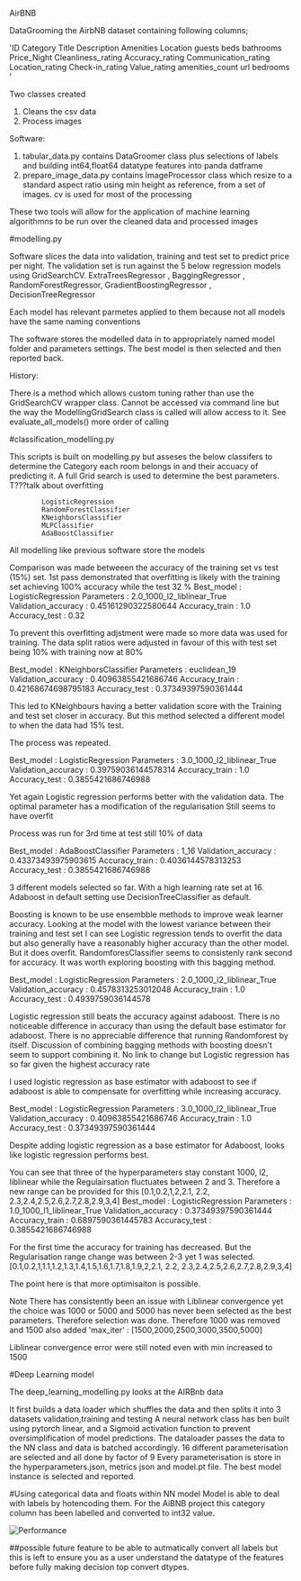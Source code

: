AirBNB

DataGrooming the AirbNB dataset containing following columns;

'ID	Category	Title	Description	Amenities	Location	guests	beds	bathrooms	Price_Night	Cleanliness_rating	Accuracy_rating	Communication_rating	Location_rating	Check-in_rating	Value_rating	amenities_count	url	bedrooms
'

Two classes created

1) Cleans the csv data
2) Process images 

Software:

1) tabular_data.py contains DataGroomer class plus selections of labels and building int64,float64 datatype features into panda datframe
2) prepare_image_data.py contains ImageProcessor class which  resize to a standard aspect ratio using min height as reference, from a set of images. cv is used for most of the processing

These two tools will allow for the application of machine learning algorithmns to be run over the cleaned data and processed images

#modelling.py

Software slices the data into validation, training and test set to predict price per night. The validation set is run against the 5 below regression models using GridSearchCV.
            ExtraTreesRegressor ,
            BaggingRegressor ,
            RandomForestRegressor,
            GradientBoostingRegressor ,
            DecisionTreeRegressor

Each model has relevant parmetes applied to them because not all models have the same naming conventions

The software stores the modelled data in to appropriately named model folder and parameters settings. 
The best model is then selected and then reported back.


History:

There is a method which allows custom tuning  rather than use the GridSearchCV wrapper class.   Cannot be accessed via command line but the way the ModellingGridSearch class is called will allow access to it. See evaluate_all_models() more order of calling


#classification_modelling.py

This scripts is built on modelling.py but asseses the below classifers to determine the Category each room belongs in and their accuacy of predicting it. A full Grid search is used to determine the best parameters. T???talk about overfitting 

            LogisticRegression 
            RandomForestClassifier 
            KNeighborsClassifier 
            MLPClassifier 
            AdaBoostClassifier 

All modelling like previous software store the models

Comparison was made betweeen the accuracy of the training set vs test (15%) set.  1st pass demonstrated that overfitting is likely with the training set  achieving 100% accuracy while the test 32 %
Best_model : LogisticRegression
Parameters : 2.0_1000_l2_liblinear_True
Validation_accuracy : 0.45161290322580644
Accuracy_train : 1.0
Accuracy_test : 0.32  

To prevent this overfitting adjstment were made so more data was used for training.  The data split ratios were adjusted in favour of this with test set being 10% with training now at 80%

Best_model : KNeighborsClassifier
Parameters : euclidean_19
Validation_accuracy : 0.40963855421686746
Accuracy_train : 0.42168674698795183
Accuracy_test : 0.37349397590361444

This led to  KNeighbours having a better validation score with the Training and test set closer in accuracy. But this method selected a different model to when the data had 15% test. 

The process was repeated. 

Best_model : LogisticRegression
Parameters : 3.0_1000_l2_liblinear_True
Validation_accuracy : 0.39759036144578314
Accuracy_train : 1.0
Accuracy_test : 0.3855421686746988

Yet again Logistic regression performs better with the validation data. The optimal parameter has a modification of the regularisation  Still seems to have overfit

Process was run for 3rd time at test still 10% of data

Best_model : AdaBoostClassifier
Parameters : 1_16
Validation_accuracy : 0.43373493975903615
Accuracy_train : 0.4036144578313253
Accuracy_test : 0.3855421686746988

3 different models selected so far.  With a high learning rate set at 16.  Adaboost in default setting use DecisionTreeClassifier as default.

Boosting is known to be use ensembble methods to improve weak learner accuracy.  Looking at the model with the lowest variance between their training and test set I can see Logistic regression tends to overfit the data but also generally have a reasonably higher accuracy than the other model.   But it does overfit.  RandomforesClassifier seems to consistenly  rank second for accuracy.  It was worth exploring boosting with this bagging method.


Best_model : LogisticRegression
Parameters : 2.0_1000_l2_liblinear_True
Validation_accuracy : 0.4578313253012048
Accuracy_train : 1.0
Accuracy_test : 0.4939759036144578

Logistic regression still beats the accuracy against adaboost.  There is no noticeable difference in accuracy than using the default base estimator for adaboost.  There is no appreciable difference that running Randomforest by itself. Discussion of combining bagging methods with boosting doesn't seem to support combining it.  No link to change but Logistic regression has so far given the highest accuracy rate

I used logistic regression  as base estimator with adaboost to see if adaboost is able to compensate for overfitting while increasing accuracy. 

Best_model : LogisticRegression
Parameters : 3.0_1000_l2_liblinear_True
Validation_accuracy : 0.40963855421686746
Accuracy_train : 1.0
Accuracy_test : 0.37349397590361444

Despite adding logistic regression as a base estimator for Adaboost, looks like logistic regression performs best.

You can see that three of the hyperparameters stay constant 1000, l2, liblinear while the Regulairsation fluctuates between 2 and 3.  Therefore a new range can be provided for this 
[0.1,0.2,1,2,2.1, 2.2, 2.3,2.4,2.5,2.6,2.7,2.8,2.9,3,4]
Best_model : LogisticRegression
Parameters : 1.0_1000_l1_liblinear_True
Validation_accuracy : 0.37349397590361444
Accuracy_train : 0.6897590361445783
Accuracy_test : 0.3855421686746988

For the first time the accuracy for training has decreased. But the Regularisation range change was between 2-3 yet 1 was selected.  
[0.1,0.2,1,1.1,1.2,1.3,1.4,1.5,1.6,1.7,1.8,1.9,2,2.1, 2.2, 2.3,2.4,2.5,2.6,2.7,2.8,2.9,3,4]


The point here is that more optimisaiton is possible. 

Note
There has consistently been an issue with Liblinear convergence yet the choice was 1000 or 5000 and 5000 has never been selected as the best parameters. Therefore selection was done. Therefore 1000 was removed and 1500 also added 'max_iter' : [1500,2000,2500,3000,3500,5000]

Liblinear convergence error were still noted even with min increased to 1500


#Deep Learning model

The deep_learning_modelling.py looks at the AIRBnb data 

It first builds a data loader  which shuffles the data and then splits it into 3 datasets validation,training and testing
A neural network class has ben built using pytorch linear, and a Sigmoid activation function to prevent oversimplification of model predictions.
The dataloader passes the data to the NN class and data is batched accordingly.  16 different parameterisation are selected and all done by factor of 9
Every parameterisation is store in the hyperparameters.json, metrics json and model.pt file.  The best model instance is selected and reported.



#Using categorical data and floats within NN model
Model is able to deal with labels by hotencoding them. For the AiBNB project this category column has been labelled and converted to int32 value.

![Performance](https://github.com/sandybhaskar23/AICORE/tree/main/Airbnb/loss.svg)




##possible future feature to be able to autmatically convert all labels but this is left to ensure you as a user understand the datatype of the features before fully making decision top convert dtypes.







